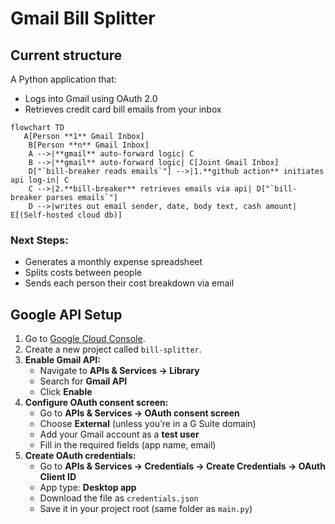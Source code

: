 # Gmail Bill Splitter

## Current structure
A Python application that:  
- Logs into Gmail using OAuth 2.0  
- Retrieves credit card bill emails from your inbox  
```mermaid
flowchart TD
   A[Person **1** Gmail Inbox]
    B[Person **n** Gmail Inbox]
    A -->|**gmail** auto-forward logic| C 
    B -->|**gmail** auto-forward logic| C[Joint Gmail Inbox]
    D["`bill-breaker reads emails`"] -->|1.**github action** initiates api log-in| C
    C -->|2.**bill-breaker** retrieves emails via api| D["`bill-breaker parses emails`"]
    D -->|writes out email sender, date, body text, cash amount| E[(Self-hosted cloud db)]

```
### Next Steps:
- Generates a monthly expense spreadsheet  
- Splits costs between people  
- Sends each person their cost breakdown via email


## Google API Setup

1. Go to [Google Cloud Console](https://console.cloud.google.com/).  
2. Create a new project called `bill-splitter`.  
3. **Enable Gmail API:**  
   - Navigate to **APIs & Services → Library**  
   - Search for **Gmail API**  
   - Click **Enable**  
4. **Configure OAuth consent screen:**  
   - Go to **APIs & Services → OAuth consent screen**  
   - Choose **External** (unless you’re in a G Suite domain)  
   - Add your Gmail account as a **test user**  
   - Fill in the required fields (app name, email)  
5. **Create OAuth credentials:**  
   - Go to **APIs & Services → Credentials → Create Credentials → OAuth Client ID**  
   - App type: **Desktop app**  
   - Download the file as `credentials.json`  
   - Save it in your project root (same folder as `main.py`)  